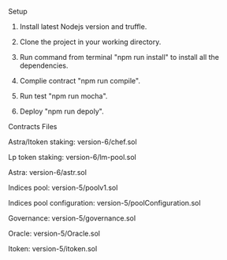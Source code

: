 Setup 
1. Install latest Nodejs version and truffle.

2. Clone the project in your working directory.

3. Run command from terminal "npm run install" to install all the dependencies.

4. Complie contract "npm run compile".

5. Run test "npm run mocha".

6. Deploy "npm run depoly".


Contracts Files

Astra/Itoken staking: version-6/chef.sol

Lp token staking: version-6/lm-pool.sol

Astra: version-6/astr.sol

Indices pool: version-5/poolv1.sol

Indices pool configuration: version-5/poolConfiguration.sol

Governance: version-5/governance.sol

Oracle: version-5/Oracle.sol

Itoken: version-5/itoken.sol
